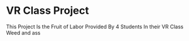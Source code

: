 # VR Class Project
 This Project Is the Fruit of Labor Provided By 4 Students In their VR Class
Weed and ass
